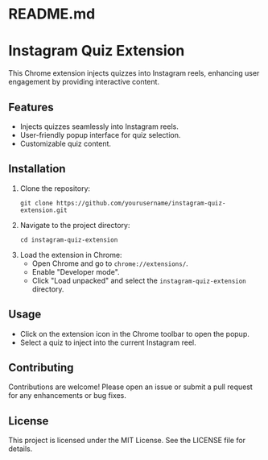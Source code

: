 # README.md

# Instagram Quiz Extension

This Chrome extension injects quizzes into Instagram reels, enhancing user engagement by providing interactive content.

## Features

- Injects quizzes seamlessly into Instagram reels.
- User-friendly popup interface for quiz selection.
- Customizable quiz content.

## Installation

1. Clone the repository:
   ```
   git clone https://github.com/yourusername/instagram-quiz-extension.git
   ```
2. Navigate to the project directory:
   ```
   cd instagram-quiz-extension
   ```
3. Load the extension in Chrome:
   - Open Chrome and go to `chrome://extensions/`.
   - Enable "Developer mode".
   - Click "Load unpacked" and select the `instagram-quiz-extension` directory.

## Usage

- Click on the extension icon in the Chrome toolbar to open the popup.
- Select a quiz to inject into the current Instagram reel.

## Contributing

Contributions are welcome! Please open an issue or submit a pull request for any enhancements or bug fixes.

## License

This project is licensed under the MIT License. See the LICENSE file for details.